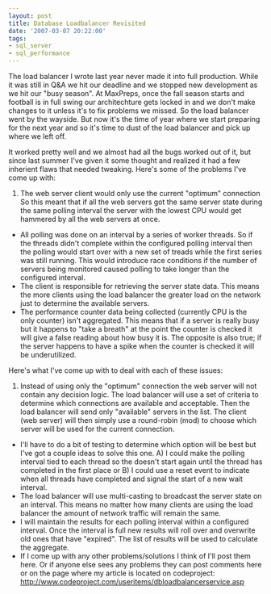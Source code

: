 ```yaml
---
layout: post
title: Database Loadbalancer Revisited
date: '2007-03-07 20:22:00'
tags:
- sql_server
- sql_performance
---
```


The load balancer I wrote last year never made it into full production. While it was still in Q&A we hit our deadline and we stopped new development as we hit our "busy season". At MaxPreps, once the fall season starts and football is in full swing our architechture gets locked in and we don't make changes to it unless it's to fix problems we missed. So the load balancer went by the wayside. But now it's the time of year where we start preparing for the next year and so it's time to dust of the load balancer and pick up where we left off.

It worked pretty well and we almost had all the bugs worked out of it, but since last summer I've given it some thought and realized it had a few inherient flaws that needed tweaking. Here's some of the problems I've come up with:

1. The web server client would only use the current "optimum" connection So this meant that if all the web servers got the same server state during the same polling interval the server with the lowest CPU would get hammered by all the web servers at once.
* All polling was done on an interval by a series of worker threads. So if the threads didn't complete within the configured polling interval then the polling would start over with a new set of treads while the first series was still running. This would introduce race conditions if the number of servers being monitored caused polling to take longer than the configured interval.
* The client is responsible for retrieving the server state data. This means the more clients using the load balancer the greater load on the network just to determine the available servers.
* The performance counter data being collected (currently CPU is the only counter) isn't aggregated. This means that if a server is really busy but it happens to "take a breath" at the point the counter is checked it will give a false reading about how busy it is. The opposite is also true; if the server happens to have a spike when the counter is checked it will be underutilized.

Here's what I've come up with to deal with each of these issues:

1. Instead of using only the "optimum" connection the web server will not contain any decision logic. The load balancer will use a set of criteria to determine which connections are available and acceptable. Then the load balancer will send only "available" servers in the list. The client (web server) will then simply use a round-robin (mod) to choose which server will be used for the current connection.
* I'll have to do a bit of testing to determine which option will be best but I've got a couple ideas to solve this one. A) I could make the polling interval tied to each thread so the doesn't start again until the thread has completed in the first place or B) I could use a reset event to indicate when all threads have completed and signal the start of a new wait interval.
* The load balancer will use multi-casting to broadcast the server state on an interval. This means no matter how many clients are using the load balancer the amount of network traffic will remain the same.
* I will maintain the results for each polling interval within a configured interval. Once the interval is full new results will roll over and overwrite old ones that have "expired". The list of results will be used to calculate the aggregate.
* If I come up with any other problems/solutions I think of I'll post them here. Or if anyone else sees any problems they can post comments here or on the page where my article is located on codeproject: http://www.codeproject.com/useritems/dbloadbalancerservice.asp
